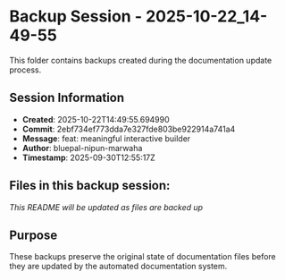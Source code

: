 # Backup Session - 2025-10-22_14-49-55

This folder contains backups created during the documentation update process.

## Session Information
- **Created**: 2025-10-22T14:49:55.694990
- **Commit**: 2ebf734ef773dda7e327fde803be922914a741a4
- **Message**: feat: meaningful interactive builder
- **Author**: bluepal-nipun-marwaha
- **Timestamp**: 2025-09-30T12:55:17Z

## Files in this backup session:
*This README will be updated as files are backed up*

## Purpose
These backups preserve the original state of documentation files before they are updated by the automated documentation system.
